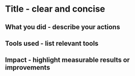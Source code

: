 # Title - clear and concise

## What you did - describe your actions

## Tools used - list relevant tools

## Impact - highlight measurable results or improvements
